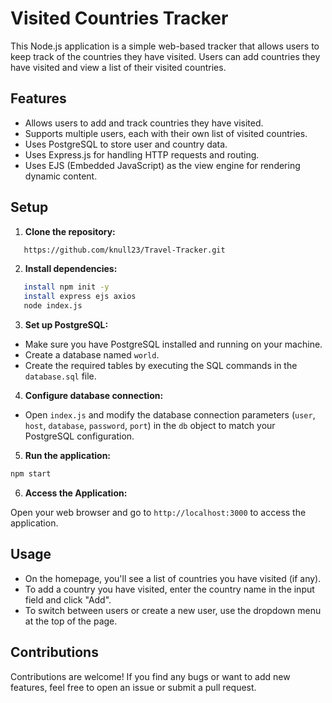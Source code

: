 # Visited Countries Tracker

This Node.js application is a simple web-based tracker that allows users to keep track of the countries they have visited. Users can add countries they have visited and view a list of their visited countries.

## Features

- Allows users to add and track countries they have visited.
- Supports multiple users, each with their own list of visited countries.
- Uses PostgreSQL to store user and country data.
- Uses Express.js for handling HTTP requests and routing.
- Uses EJS (Embedded JavaScript) as the view engine for rendering dynamic content.

## Setup

1. **Clone the repository:**
```bash
   https://github.com/knull23/Travel-Tracker.git
```
2. **Install dependencies:**
```bash
   install npm init -y
   install express ejs axios
   node index.js
```
3. **Set up PostgreSQL:**

- Make sure you have PostgreSQL installed and running on your machine.
- Create a database named `world`.
- Create the required tables by executing the SQL commands in the `database.sql` file.

4. **Configure database connection:**

- Open `index.js` and modify the database connection parameters (`user`, `host`, `database`, `password`, `port`) in the `db` object to match your PostgreSQL configuration.

5. **Run the application:**
```bash
npm start
```
6. **Access the Application:**

Open your web browser and go to `http://localhost:3000` to access the application.

## Usage

- On the homepage, you'll see a list of countries you have visited (if any).
- To add a country you have visited, enter the country name in the input field and click "Add".
- To switch between users or create a new user, use the dropdown menu at the top of the page.

## Contributions
Contributions are welcome! If you find any bugs or want to add new features, feel free to open an issue or submit a pull request.

